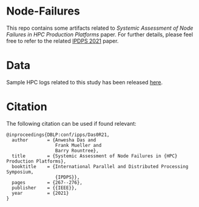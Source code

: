 # Node-Failures

This repo contains some artifacts related to _Systemic Assessment of Node Failures in HPC
Production Platforms_ paper. For further details, please feel free to refer to the related [IPDPS 2021](https://ieeexplore.ieee.org/document/9460484) paper.

<!--- [![DOI](https://zenodo.org/badge/908637524.svg)](https://doi.org/10.5281/zenodo.16734928) --->

# Data

Sample HPC logs related to this study has been released [here](https://doi.org/10.5281/zenodo.3872724).

# Citation

The following citation can be used if found relevant:

```
@inproceedings{DBLP:conf/ipps/Das0R21,
  author       = {Anwesha Das and
                  Frank Mueller and
                  Barry Rountree},
  title        = {Systemic Assessment of Node Failures in {HPC} Production Platforms},
  booktitle    = {International Parallel and Distributed Processing Symposium,
                  {IPDPS}},
  pages        = {267--276},
  publisher    = {{IEEE}},
  year         = {2021}
}
```
